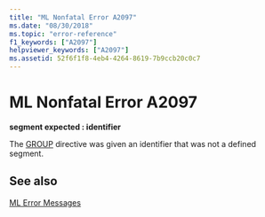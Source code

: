 ```yaml
---
title: "ML Nonfatal Error A2097"
ms.date: "08/30/2018"
ms.topic: "error-reference"
f1_keywords: ["A2097"]
helpviewer_keywords: ["A2097"]
ms.assetid: 52f6f1f8-4eb4-4264-8619-7b9ccb20c0c7
---
```

# ML Nonfatal Error A2097

**segment expected : identifier**

The [GROUP](../../assembler/masm/group.md) directive was given an identifier that was not a defined segment.

## See also

[ML Error Messages](../../assembler/masm/ml-error-messages.md)<br/>